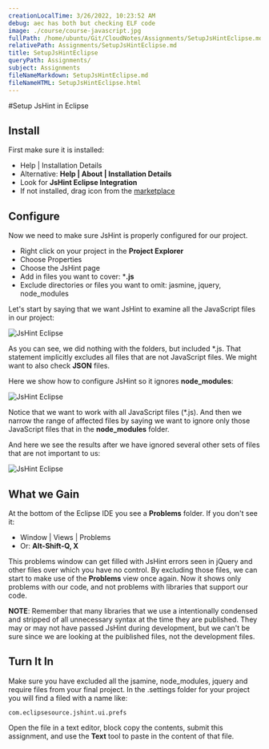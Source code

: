 ```yaml
---
creationLocalTime: 3/26/2022, 10:23:52 AM
debug: aec has both but checking ELF code
image: ./course/course-javascript.jpg
fullPath: /home/ubuntu/Git/CloudNotes/Assignments/SetupJsHintEclipse.md
relativePath: Assignments/SetupJsHintEclipse.md
title: SetupJsHintEclipse
queryPath: Assignments/
subject: Assignments
fileNameMarkdown: SetupJsHintEclipse.md
fileNameHTML: SetupJsHintEclipse.html
---
```



<!-- toc -->
<!-- tocstop -->

#Setup JsHint in Eclipse

## Install

First make sure it is installed:

- Help | Installation Details
- Alternative: **Help | About | Installation Details**
- Look for **JsHint Eclipse Integration** 
- If not installed, drag icon from the [marketplace][1]

## Configure

Now we need to make sure JsHint is properly configured for our project. 

- Right click on your project in the **Project Explorer**
- Choose Properties
- Choose the JsHint page
- Add in files you want to cover: ***.js**
- Exclude directories or files you want to omit: jasmine, jquery, node_modules

Let's start by saying that we want JsHint to examine all the JavaScript files in our project:

![JsHint Eclipse][3]

As you can see, we did nothing with the folders, but included \*.js. That statement implicitly excludes all files that are not JavaScript files. We might want to also check **JSON** files.

Here we show how to configure JsHint so it ignores **node_modules**:

![JsHint Eclipse][2]

Notice that we want to work with all JavaScript files (\*.js). And then we narrow the range of affected files by saying we want to ignore only those JavaScript files that in the **node_modules** folder.

And here we see the results after we have ignored several other sets of files that are not important to us:

![JsHint Eclipse][1]

## What we Gain

At the bottom of the Eclipse IDE you see a **Problems** folder. If you don't see it:

- Window | Views | Problems
- Or: **Alt-Shift-Q, X**

This problems window can get filled with JsHint errors seen in jQuery and other files over which you have no control. By excluding those files, we can start to make use of the **Problems** view once again. Now it shows only problems with our code, and not problems with libraries that support our code.

**NOTE**: Remember that many libraries that we use a intentionally condensed and stripped of all unnecessary syntax at the time they are published. They may or may not have passed JsHint during development, but we can't be sure since we are looking at the puiblished files, not the development files.

## Turn It In

Make sure you have excluded all the jsamine, node_modules, jquery and require files from your final project. In the .settings folder for your project you will find a filed with a name like:

    com.eclipsesource.jshint.ui.prefs

Open the file in a text editor, block copy the contents, submit this assignment, and use the **Text** tool to paste in the content of that file.

  [1]: http://elvenware.com/charlie/images/development/JsHintEclipse01.png
  [2]: http://elvenware.com/charlie/images/development/JsHintEclipse02.png
  [3]: http://elvenware.com/charlie/images/development/JsHintEclipse03.png